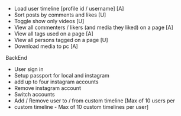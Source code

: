 - Load user timeline [profile id / username] [A]
- Sort posts by comments and likes [U]
- Toggle show only videos [U]
- View all commenters / likers (and media they liked) on a page [A]
- View all tags used on a page [A]
- View all persons tagged on a page [U]
- Download media to pc [A]

BackEnd
- User sign in
- Setup passport for local and instagram
- add up to four instagram accounts
- Remove instagram account
- Switch accounts
- Add / Remove user to / from custom timeline [Max of 10 users per 
- custom timeline - Max of 10 custom timelines per user]